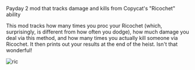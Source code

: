 Payday 2 mod that tracks damage and kills from Copycat's "Ricochet" ability 

This mod tracks how many times you proc your Ricochet (which, surprisingly, is different from how often you dodge), how much damage you deal via this method, and how many times you actually kill someone via Ricochet. It then prints out your results at the end of the heist. Isn't that wonderful!

![ric](https://storage.modworkshop.net/mods/images/7qkEKjdm9XLlGK4Nb53RD7xe4hWxlzmkZSVGD4K6.webp)
